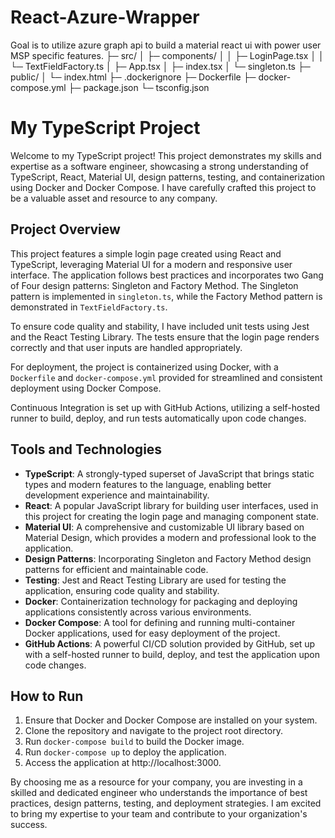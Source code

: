 # React-Azure-Wrapper
Goal is to utilize azure graph api to build a material react ui with power user MSP specific features.
├─ src/
│   ├─ components/
│   │   ├─ LoginPage.tsx
│   │   └─ TextFieldFactory.ts
│   ├─ App.tsx
│   ├─ index.tsx
│   └─ singleton.ts
├─ public/
│   └─ index.html
├─ .dockerignore
├─ Dockerfile
├─ docker-compose.yml
├─ package.json
└─ tsconfig.json
# My TypeScript Project

Welcome to my TypeScript project! This project demonstrates my skills and expertise as a software engineer, showcasing a strong understanding of TypeScript, React, Material UI, design patterns, testing, and containerization using Docker and Docker Compose. I have carefully crafted this project to be a valuable asset and resource to any company.

## Project Overview

This project features a simple login page created using React and TypeScript, leveraging Material UI for a modern and responsive user interface. The application follows best practices and incorporates two Gang of Four design patterns: Singleton and Factory Method. The Singleton pattern is implemented in `singleton.ts`, while the Factory Method pattern is demonstrated in `TextFieldFactory.ts`.

To ensure code quality and stability, I have included unit tests using Jest and the React Testing Library. The tests ensure that the login page renders correctly and that user inputs are handled appropriately.

For deployment, the project is containerized using Docker, with a `Dockerfile` and `docker-compose.yml` provided for streamlined and consistent deployment using Docker Compose.

Continuous Integration is set up with GitHub Actions, utilizing a self-hosted runner to build, deploy, and run tests automatically upon code changes.

## Tools and Technologies

- **TypeScript**: A strongly-typed superset of JavaScript that brings static types and modern features to the language, enabling better development experience and maintainability.
- **React**: A popular JavaScript library for building user interfaces, used in this project for creating the login page and managing component state.
- **Material UI**: A comprehensive and customizable UI library based on Material Design, which provides a modern and professional look to the application.
- **Design Patterns**: Incorporating Singleton and Factory Method design patterns for efficient and maintainable code.
- **Testing**: Jest and React Testing Library are used for testing the application, ensuring code quality and stability.
- **Docker**: Containerization technology for packaging and deploying applications consistently across various environments.
- **Docker Compose**: A tool for defining and running multi-container Docker applications, used for easy deployment of the project.
- **GitHub Actions**: A powerful CI/CD solution provided by GitHub, set up with a self-hosted runner to build, deploy, and test the application upon code changes.

## How to Run

1. Ensure that Docker and Docker Compose are installed on your system.
2. Clone the repository and navigate to the project root directory.
3. Run `docker-compose build` to build the Docker image.
4. Run `docker-compose up` to deploy the application.
5. Access the application at http://localhost:3000.

By choosing me as a resource for your company, you are investing in a skilled and dedicated engineer who understands the importance of best practices, design patterns, testing, and deployment strategies. I am excited to bring my expertise to your team and contribute to your organization's success.

